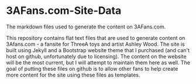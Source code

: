 # 3AFans.com-Site-Data
The markdown files used to generate the content on 3AFans.com.

This repository contains flat text files that are used to generate content on 3Afans.com - a fansite for ThreeA toys and artist Ashley Wood. The site is built using Jekyll and a Bootstrap website theme that I purchased (and can't host on github, unfortunately due to licensing). The content on the website will be the most current, but I will attempt to maintain them here as well. The goal of putting these files on github is to allow other fans to help create more content for the site using these files as templates.
